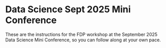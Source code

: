 # Data Science Sept 2025 Mini Conference

These are the instructions for the FDP workshop at the September 2025 Data Science Mini Conference, so you can follow along at your own pace. 
